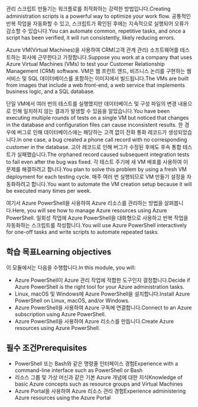 <span data-ttu-id="8ce0b-101">관리 스크립트 만들기는 워크플로를 최적화하는 강력한 방법입니다.</span><span class="sxs-lookup"><span data-stu-id="8ce0b-101">Creating administration scripts is a powerful way to optimize your work flow.</span></span> <span data-ttu-id="8ce0b-102">공통적인 반복 작업을 자동화할 수 있고, 스크립트가 확인된 후에는 지속적으로 실행되어 오류가 감소할 수 있습니다.</span><span class="sxs-lookup"><span data-stu-id="8ce0b-102">You can automate common, repetitive tasks, and once a script has been verified, it will run consistently, likely reducing errors.</span></span>

<span data-ttu-id="8ce0b-103">Azure VM(Virtual Machines)을 사용하여 CRM(고객 관계 관리) 소프트웨어를 테스트하는 회사에 근무한다고 가정합니다.</span><span class="sxs-lookup"><span data-stu-id="8ce0b-103">Suppose you work at a company that uses Azure Virtual Machines (VMs) to test your Customer Relationship Management (CRM) software.</span></span> <span data-ttu-id="8ce0b-104">VM은 웹 프런트 엔드, 비즈니스 논리를 구현하는 웹 서비스 및 SQL 데이터베이스를 포함하는 이미지에서 빌드됩니다.</span><span class="sxs-lookup"><span data-stu-id="8ce0b-104">The VMs are built from images that include a web front-end, a web service that implements business logic, and a SQL database.</span></span>

<span data-ttu-id="8ce0b-105">단일 VM에서 여러 번의 테스트를 실행했지만 데이터베이스 및 구성 파일의 변경 내용으로 인해 일치하지 않는 결과가 발생할 수 있음을 알았습니다.</span><span class="sxs-lookup"><span data-stu-id="8ce0b-105">You have been executing multiple rounds of tests on a single VM but noticed that changes in the database and configuration files can cause inconsistent results.</span></span> <span data-ttu-id="8ce0b-106">한 경우에 버그로 인해 데이터베이스에는 해당하는 고객 없이 전화 통화 레코드가 생성되었습니다.</span><span class="sxs-lookup"><span data-stu-id="8ce0b-106">In one case, a bug created a phone call record with no corresponding customer in the database.</span></span> <span data-ttu-id="8ce0b-107">고아 레코드로 인해 버그가 수정된 후에도 후속 통합 테스트가 실패했습니다.</span><span class="sxs-lookup"><span data-stu-id="8ce0b-107">The orphaned record caused subsequent integration tests to fail even after the bug was fixed.</span></span> <span data-ttu-id="8ce0b-108">각 테스트 주기에 새 VM 배포를 사용하여 이 문제를 해결하려고 합니다.</span><span class="sxs-lookup"><span data-stu-id="8ce0b-108">You plan to solve this problem by using a fresh VM deployment for each testing cycle.</span></span> <span data-ttu-id="8ce0b-109">매주 여러 번 실행되므로 VM 만들기 설정을 자동화하려고 합니다.</span><span class="sxs-lookup"><span data-stu-id="8ce0b-109">You want to automate the VM creation setup because it will be executed many times per week.</span></span> 

<span data-ttu-id="8ce0b-110">여기서 Azure PowerShell을 사용하여 Azure 리소스를 관리하는 방법을 살펴봅니다.</span><span class="sxs-lookup"><span data-stu-id="8ce0b-110">Here, you will see how to manage Azure resources using Azure PowerShell.</span></span> <span data-ttu-id="8ce0b-111">일회성 작업에 Azure PowerShell을 대화형으로 사용하고 반복 작업을 자동화하는 스크립트를 작성합니다.</span><span class="sxs-lookup"><span data-stu-id="8ce0b-111">You will use Azure PowerShell interactively for one-off tasks and write scripts to automate repeated tasks.</span></span> 

## <a name="learning-objectives"></a><span data-ttu-id="8ce0b-112">학습 목표</span><span class="sxs-lookup"><span data-stu-id="8ce0b-112">Learning objectives</span></span>
<span data-ttu-id="8ce0b-113">이 모듈에서는 다음을 수행합니다.</span><span class="sxs-lookup"><span data-stu-id="8ce0b-113">In this module, you will:</span></span>

- <span data-ttu-id="8ce0b-114">Azure PowerShell이 Azure 관리 작업에 적합한 도구인지 결정합니다.</span><span class="sxs-lookup"><span data-stu-id="8ce0b-114">Decide if Azure PowerShell is the right tool for your Azure administration tasks.</span></span>
- <span data-ttu-id="8ce0b-115">Linux, macOS 및 Windows에 Azure PowerShell을 설치합니다.</span><span class="sxs-lookup"><span data-stu-id="8ce0b-115">Install Azure PowerShell on Linux, macOS, and/or Windows.</span></span>
- <span data-ttu-id="8ce0b-116">Azure PowerShell을 사용하여 Azure 구독에 연결합니다.</span><span class="sxs-lookup"><span data-stu-id="8ce0b-116">Connect to an Azure subscription using Azure PowerShell.</span></span>
- <span data-ttu-id="8ce0b-117">Azure PowerShell을 사용하여 Azure 리소스를 만듭니다.</span><span class="sxs-lookup"><span data-stu-id="8ce0b-117">Create Azure resources using Azure PowerShell.</span></span>

## <a name="prerequisites"></a><span data-ttu-id="8ce0b-118">필수 조건</span><span class="sxs-lookup"><span data-stu-id="8ce0b-118">Prerequisites</span></span>

- <span data-ttu-id="8ce0b-119">PowerShell 또는 Bash와 같은 명령줄 인터페이스 경험</span><span class="sxs-lookup"><span data-stu-id="8ce0b-119">Experience with a command-line interface such as PowerShell or Bash</span></span>
- <span data-ttu-id="8ce0b-120">리소스 그룹 및 가상 머신과 같은 기본 Azure 개념에 대한 지식</span><span class="sxs-lookup"><span data-stu-id="8ce0b-120">Knowledge of basic Azure concepts such as resource groups and Virtual Machines</span></span>
- <span data-ttu-id="8ce0b-121">Azure Portal을 사용하여 Azure 리소스 관리 경험</span><span class="sxs-lookup"><span data-stu-id="8ce0b-121">Experience administering Azure resources using the Azure Portal</span></span>
